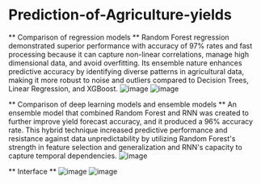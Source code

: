 # Prediction-of-Agriculture-yields

** Comparison of regression models **
Random Forest regression demonstrated superior performance with accuracy of 97% rates and fast processing because it can capture non-linear correlations, manage high dimensional data, and avoid overfitting. Its ensemble nature enhances predictive accuracy by identifying diverse patterns in agricultural data, making it more robust to noise and outliers compared to Decision Trees, Linear Regression, and XGBoost. 
![image](https://github.com/user-attachments/assets/1c5d95f7-f2e2-4067-a42e-6c5617a41cb2)
![image](https://github.com/user-attachments/assets/9b3919b8-0e96-4eb6-ad76-b95f4b5c8248)


**  Comparison of deep learning models and ensemble models **
An ensemble model that combined Random Forest and RNN was created to further improve yield forecast accuracy, and it produced a 96% accuracy rate. This hybrid technique increased predictive performance and resistance against data unpredictability by utilizing Random Forest's strength in feature selection and generalization and RNN's capacity to capture temporal dependencies. 
![image](https://github.com/user-attachments/assets/211f412e-7879-4c0e-8f13-8fe7f33e6fb6)

** Interface **
![image](https://github.com/user-attachments/assets/cd268153-d12e-42ea-a063-cbd60f05d07b)
![image](https://github.com/user-attachments/assets/9b35e9a3-ab91-4ded-aaed-6652c5842c26)
